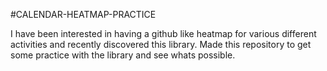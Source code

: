 #CALENDAR-HEATMAP-PRACTICE

I have been interested in having a github like heatmap for various different activities and recently discovered this library. Made this repository to get some practice with the library and see whats possible.